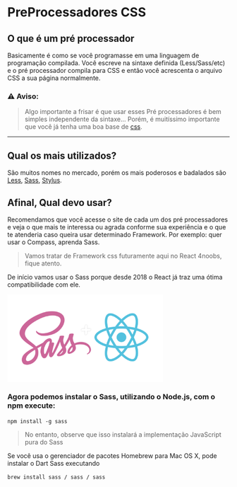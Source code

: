 # PreProcessadores CSS

## O que é um pré processador

Basicamente é como se você programasse em uma linguagem de programação compilada. Você escreve na sintaxe definida (Less/Sass/etc) e o pré processador compila para CSS e então você acrescenta o arquivo CSS a sua página normalmente.

### ⚠ Aviso:
> Algo importante a frisar é que usar esses Pré processadores é bem simples independente da sintaxe... Porém, é muitíssimo importante que você já tenha uma boa base de [css](https://www.w3schools.com/css/).
---
## Qual os mais utilizados?
São muitos nomes no mercado, porém os mais poderosos e badalados são  [Less](https://lesscss.org/), [Sass](https://sass-lang.com/), [Stylus](https://learnboost.github.io/stylus/). 

## Afinal, Qual devo usar?

Recomendamos que você acesse o site de cada um dos pré processadores e veja o que mais te interessa ou agrada conforme sua experiência e o que te atenderia caso queira usar determinado Framework. Por exemplo: quer usar o Compass, aprenda Sass.
> Vamos tratar de Framework css futuramente aqui no React 4noobs, fique atento.

De início vamos usar o Sass porque desde 2018 o React já traz uma ótima compatibilidade com ele. 

<img align="center" src="/assets/estilizacao/SassReact.png" width="70%"> 

### Agora podemos instalar o Sass, utilizando o Node.js, com o npm execute:
```
npm install -g sass
```
>No entanto, observe que isso instalará a implementação JavaScript pura do Sass

Se você usa o gerenciador de pacotes Homebrew para Mac OS X, pode instalar o Dart Sass executando
```
brew install sass / sass / sass
```
